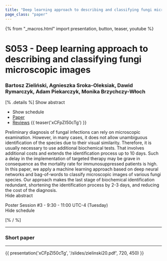 ```yaml
---
title: "Deep learning approach to describing and classifying fungi microscopic images"
page_class: "paper"
---
```


{% from "_macros.html" import presentation, button, teaser, youtube %}

# S053 - Deep learning approach to describing and classifying fungi microscopic images

### Bartosz Zieliński, Agnieszka Sroka-Oleksiak, Dawid Rymarczyk, Adam Piekarczyk, Monika Brzychczy-Włoch

[% .details %]
<a class="toggle_visibility" data-selector=".abstract" data-level="3">Show abstract</a>
- <a class="toggle_visibility" data-selector=".schedule" data-level="3">Show schedule</a>
- <a href="https://openreview.net/pdf?id=AEhp_Cqq-h">Paper</a>
- <a href="https://openreview.net/forum?id=AEhp_Cqq-h">Reviews</a>
{{ teaser('xCFpZI50cTg') }}

<p>
    <span class="abstract">
        Preliminary diagnosis of fungal infections can rely on microscopic examination. However, in many cases, it does not allow unambiguous identification of the species due to their visual similarity. Therefore, it is usually necessary to use additional biochemical tests. That involves additional costs and extends the identification process up to 10 days. Such a delay in the implementation of targeted therapy may be grave in consequence as the mortality rate for immunosuppressed patients is high. In this paper, we apply a machine learning approach based on deep neural networks and bag-of-words to classify microscopic images of various fungi species. Our approach makes the last stage of biochemical identification redundant, shortening the identification process by 2-3 days, and reducing the cost of the diagnosis.
        <br>
        <span class="actions"><a class="toggle_visibility" data-level="2">Hide abstract</a></span>
    </span>
</p>

<p>
    <span class="schedule">
        Poster Session #3  - 9:30 - 11:00 UTC-4 (Tuesday)
        <br>
        <span class="actions"><a class="toggle_visibility" data-level="2">Hide schedule</a></span>
    </span>
</p>

<!-- {{ button("Access paper channel", "https://chat.midl.io/channel/s053") }} -->
[% / %]

---

### Short paper

---

{{ presentation('xCFpZI50cTg', '/slides/zielinski20.pdf', 720, 450) }}